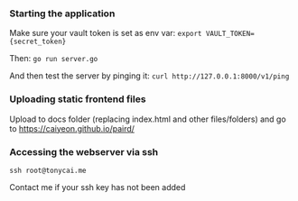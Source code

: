 ### Starting the application
Make sure your vault token is set as env var: `export VAULT_TOKEN={secret_token}`

Then: `go run server.go`

And then test the server by pinging it:
`curl http://127.0.0.1:8000/v1/ping`



### Uploading static frontend files
Upload to docs folder (replacing index.html and other files/folders) and go to https://caiyeon.github.io/paird/



### Accessing the webserver via ssh
`ssh root@tonycai.me`

Contact me if your ssh key has not been added
